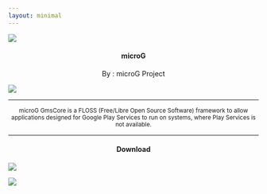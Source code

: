 ```yaml
---
layout: minimal
---
```


![](https://is.gd/PZinky)

<h4>
<p align="center">
microG
</p>
</h4>

<p align="center">
By : microG Project
</p>

![](https://is.gd/ghwVrE)

<hr/>

<p align="center">
<sub>
microG GmsCore is a FLOSS (Free/Libre Open Source Software) framework to allow applications designed for Google Play Services to run on systems, where Play Services is not available.
</sub>
</p>

<hr/>

<h4>
<p align="center">
Download
</p></h4>

[![](https://is.gd/Qy0ln5)](https://is.gd/iIBAm2)

[![](https://is.gd/Zg1cR8)](https://is.gd/KAR5Gu)

